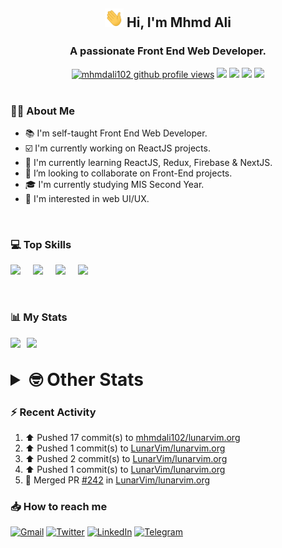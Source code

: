<h2 align="center"><img src="./Hi.gif" width="30px" height="30px"> Hi, I'm Mhmd Ali</h2>

<h3 align="center">A passionate Front End Web Developer.</h3>

<div align="center">
  <a href="#"><img src="https://komarev.com/ghpvc/?username=mhmdali102&style=for-the-badge&logo=" alt="mhmdali102 github profile views" /></a>
  <a href="https://www.linux.org"><img src="https://img.shields.io/badge/OS-Linux-e06c75?style=for-the-badge&logo=linux" /></a>
	<a href="https://archlinux.org"><img src="https://img.shields.io/badge/DISTRO-Arch-56b6c2?style=for-the-badge&logo=arch-linux" /></a>
	<a href="https://dwm.suckless.org"><img src="https://img.shields.io/badge/WM-DWM-005577?style=for-the-badge&logo=dwm" /></a>
	<a href="https://neovim.io"><img src="https://img.shields.io/badge/IDE-Neovim-98c379?style=for-the-badge&logo=neovim" /></a>
</div>

<br>

### :man_technologist: About Me

- :books: I'm self-taught Front End Web Developer.
- :ballot_box_with_check: I'm currently working on ReactJS projects.
- :dart: I'm currently learning ReactJS, Redux, Firebase & NextJS.
- :eyes: I’m looking to collaborate on Front-End projects.
- :mortar_board: I'm currently studying MIS Second Year.
- :art: I'm interested in web UI/UX.

<br>

### :computer: Top Skills

<div style="display:flex;">
<img width ='36px' src ='https://raw.githubusercontent.com/rahulbanerjee26/githubAboutMeGenerator/main/icons/html.svg' />
<img width ='36px' src ='https://raw.githubusercontent.com/rahulbanerjee26/githubAboutMeGenerator/main/icons/css.svg' />
<img width ='36px' src ='https://raw.githubusercontent.com/rahulbanerjee26/githubAboutMeGenerator/main/icons/javascript.svg' />
<img width ='36px' src ='https://raw.githubusercontent.com/rahulbanerjee26/githubAboutMeGenerator/main/icons/reactjs.svg' />
</div>

<br>
<br>

### :bar_chart: My Stats

<img src="https://github-readme-stats.vercel.app/api?username=mhmdali102&show_icons=true&locale=en" width="49%" /><span style="display:inline-block;width:2%"></span><img src="https://github-readme-streak-stats.herokuapp.com/?user=mhmdali102&" width="49%" />

<br>

<details>
<summary style="font-size: 1.75rem; font-weight: bold;"><strong style="font-size: 1.75rem; font-weight: bold;"> 🤓 Other Stats </strong></summary>
<br>

<!--START_SECTION:waka-->
![Lines of code](https://img.shields.io/badge/From%20Hello%20World%20I%27ve%20Written-236%20Thousand%20lines%20of%20code-blue)

**🐱 My GitHub Data** 

> 🏆 874 Contributions in the Year 2022
 > 
> 📦 331.3 kB Used in GitHub's Storage 
 > 
> 💼 Opted to Hire
 > 
> 📜 20 Public Repositories 
 > 
> 🔑 6 Private Repositories  
 > 
**I'm a Night 🦉** 

```text
🌞 Morning    113 commits    ███░░░░░░░░░░░░░░░░░░░░░░   13.17% 
🌆 Daytime    167 commits    ████░░░░░░░░░░░░░░░░░░░░░   19.46% 
🌃 Evening    342 commits    ██████████░░░░░░░░░░░░░░░   39.86% 
🌙 Night      236 commits    ███████░░░░░░░░░░░░░░░░░░   27.51%

```
📅 **I'm Most Productive on Monday** 

```text
Monday       154 commits    ████░░░░░░░░░░░░░░░░░░░░░   17.95% 
Tuesday      138 commits    ████░░░░░░░░░░░░░░░░░░░░░   16.08% 
Wednesday    113 commits    ███░░░░░░░░░░░░░░░░░░░░░░   13.17% 
Thursday     101 commits    ███░░░░░░░░░░░░░░░░░░░░░░   11.77% 
Friday       75 commits     ██░░░░░░░░░░░░░░░░░░░░░░░   8.74% 
Saturday     133 commits    ████░░░░░░░░░░░░░░░░░░░░░   15.5% 
Sunday       144 commits    ████░░░░░░░░░░░░░░░░░░░░░   16.78%

```


📊 **This Week I Spent My Time On** 

```text
⌚︎ Time Zone: Asia/Beirut

💬 Programming Languages: 
JavaScript               14 hrs 7 mins       ██████████░░░░░░░░░░░░░░░   41.89% 
CSS                      12 hrs 22 mins      █████████░░░░░░░░░░░░░░░░   36.69% 
Lua                      4 hrs 35 mins       ███░░░░░░░░░░░░░░░░░░░░░░   13.64% 
TypeScript               32 mins             ░░░░░░░░░░░░░░░░░░░░░░░░░   1.62% 
conf                     28 mins             ░░░░░░░░░░░░░░░░░░░░░░░░░   1.39%

🔥 Editors: 
Neovim                   33 hrs 42 mins      █████████████████████████   100.0%

🐱‍💻 Projects: 
lunarvim.org             27 hrs 16 mins      ████████████████████░░░░░   80.93% 
dotfiles                 4 hrs 58 mins       ███░░░░░░░░░░░░░░░░░░░░░░   14.77% 
Unknown Project          37 mins             ░░░░░░░░░░░░░░░░░░░░░░░░░   1.86% 
canadiansouq.com         21 mins             ░░░░░░░░░░░░░░░░░░░░░░░░░   1.08% 
dwm                      7 mins              ░░░░░░░░░░░░░░░░░░░░░░░░░   0.37%

💻 Operating System: 
Linux                    33 hrs 42 mins      █████████████████████████   100.0%

```

**I Mostly Code in JavaScript** 

```text
JavaScript               12 repos            █████████████░░░░░░░░░░░░   54.55% 
Python                   3 repos             ███░░░░░░░░░░░░░░░░░░░░░░   13.64% 
HTML                     1 repo              █░░░░░░░░░░░░░░░░░░░░░░░░   4.55% 
PHP                      1 repo              █░░░░░░░░░░░░░░░░░░░░░░░░   4.55% 
CSS                      1 repo              █░░░░░░░░░░░░░░░░░░░░░░░░   4.55%

```



 Last Updated on 06/10/2022 19:01:44 UTC
<!--END_SECTION:waka-->

</details>

### :zap: Recent Activity

<!--RECENT_ACTIVITY:start-->
1. ⬆️ Pushed 17 commit(s) to [mhmdali102/lunarvim.org](https://github.com/mhmdali102/lunarvim.org)
2. ⬆️ Pushed 1 commit(s) to [LunarVim/lunarvim.org](https://github.com/LunarVim/lunarvim.org)
3. ⬆️ Pushed 2 commit(s) to [LunarVim/lunarvim.org](https://github.com/LunarVim/lunarvim.org)
4. ⬆️ Pushed 1 commit(s) to [LunarVim/lunarvim.org](https://github.com/LunarVim/lunarvim.org)
5. 🎉 Merged PR [#242](https://github.com/LunarVim/lunarvim.org/pull/242) in [LunarVim/lunarvim.org](https://github.com/LunarVim/lunarvim.org)
<!--RECENT_ACTIVITY:end-->

### :inbox_tray: How to reach me

[![Gmail](https://img.shields.io/badge/Gmail-D14836?style=for-the-badge&logo=gmail&logoColor=white)](mailto:mhmdalihsen102@gmail.com)
[![Twitter](https://img.shields.io/badge/Twitter-1DA1F2?style=for-the-badge&logo=twitter&logoColor=white)](https://twitter.com/MhmdAliHsen)
[![LinkedIn](https://img.shields.io/badge/LinkedIn-0077B5?style=for-the-badge&logo=linkedin&logoColor=white)](https://www.linkedin.com/in/mhmd-ali-hsen-66b0671b7/)
[![Telegram](https://img.shields.io/badge/Telegram-2CA5E0?style=for-the-badge&logo=telegram&logoColor=white&bgColor=black)](https://t.me/mhmdalihsen)
